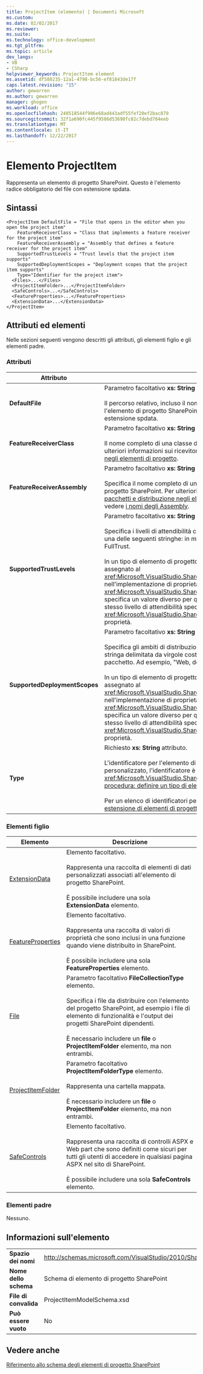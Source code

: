 ```yaml
---
title: ProjectItem (elemento) | Documenti Microsoft
ms.custom: 
ms.date: 02/02/2017
ms.reviewer: 
ms.suite: 
ms.technology: office-development
ms.tgt_pltfrm: 
ms.topic: article
dev_langs:
- VB
- CSharp
helpviewer_keywords: ProjectItem element
ms.assetid: df588235-12a1-4798-bc56-ef81843de17f
caps.latest.revision: "15"
author: gewarren
ms.author: gewarren
manager: ghogen
ms.workload: office
ms.openlocfilehash: 240518544f906e68ad443adf55fef20ef2bac879
ms.sourcegitcommit: 32f1a690fc445f9586d53698fc82c7debd784eeb
ms.translationtype: MT
ms.contentlocale: it-IT
ms.lasthandoff: 12/22/2017
---
```

# <a name="projectitem-element"></a>Elemento ProjectItem
  Rappresenta un elemento di progetto SharePoint. Questo è l'elemento radice obbligatorio del file con estensione spdata.  
  
## <a name="syntax"></a>Sintassi  
  
```  
<ProjectItem DefaultFile = "File that opens in the editor when you open the project item"  
    FeatureReceiverClass = "Class that implements a feature receiver for the project item"  
    FeatureReceiverAssembly = "Assembly that defines a feature receiver for the project item"  
    SupportedTrustLevels = "Trust levels that the project item supports"  
    SupportedDeploymentScopes = "Deployment scopes that the project item supports"  
    Type="Identifier for the project item">  
  <Files>...</Files>  
  <ProjectItemFolder>...</ProjectItemFolder>  
  <SafeControls>...</SafeControls>  
  <FeatureProperties>...</FeatureProperties>  
  <ExtensionData>...</ExtensionData>  
</ProjectItem>  
```  
  
## <a name="attributes-and-elements"></a>Attributi ed elementi  
 Nelle sezioni seguenti vengono descritti gli attributi, gli elementi figlio e gli elementi padre.  
  
### <a name="attributes"></a>Attributi  
  
|Attributo|Descrizione|  
|---------------|-----------------|  
|**DefaultFile**|Parametro facoltativo **xs: String** attributo.<br /><br /> Il percorso relativo, incluso il nome di file, del file che viene aperto nell'editor di Visual Studio quando si apre l'elemento di progetto SharePoint in **Esplora**. Il percorso è relativo rispetto alla cartella che contiene il file con estensione spdata.|  
|**FeatureReceiverClass**|Parametro facoltativo **xs: String** attributo.<br /><br /> Il nome completo di una classe del ricevitore di funzionalità per questo elemento di progetto SharePoint. Per ulteriori informazioni sui ricevitori di funzionalità, vedere [che fornisce informazioni sui pacchetti e distribuzione negli elementi di progetto](../sharepoint/providing-packaging-and-deployment-information-in-project-items.md).|  
|**FeatureReceiverAssembly**|Parametro facoltativo **xs: String** attributo.<br /><br /> Specifica il nome completo di un assembly che definisce un ricevitore di funzionalità per questo elemento di progetto SharePoint. Per ulteriori informazioni sui ricevitori di funzionalità, vedere [che fornisce informazioni sui pacchetti e distribuzione negli elementi di progetto](../sharepoint/providing-packaging-and-deployment-information-in-project-items.md). Per ulteriori informazioni sui nomi di assembly completo, vedere [i nomi degli Assembly](/dotnet/framework/app-domains/assembly-names).|  
|**SupportedTrustLevels**|Parametro facoltativo **xs: String** attributo.<br /><br /> Specifica i livelli di attendibilità che supporta questo elemento di progetto SharePoint. Questo valore può essere una delle seguenti stringhe: in modalità sandbox, FullTrust, o tutti. Il valore All specifica sia Sandboxed e FullTrust.<br /><br /> In un tipo di elemento di progetto SharePoint personalizzato, il valore di questo attributo corrisponde al valore assegnato al <xref:Microsoft.VisualStudio.SharePoint.ISharePointProjectItemTypeDefinition.SupportedTrustLevels%2A> nell'implementazione di proprietà di <xref:Microsoft.VisualStudio.SharePoint.ISharePointProjectItemTypeProvider.InitializeType%2A> metodo. Se si specifica un valore diverso per questo attributo, Visual Studio sovrascrive il valore in modo che specifichi lo stesso livello di attendibilità specificato nella <xref:Microsoft.VisualStudio.SharePoint.ISharePointProjectItemTypeDefinition.SupportedTrustLevels%2A> proprietà.|  
|**SupportedDeploymentScopes**|Parametro facoltativo **xs: String** attributo.<br /><br /> Specifica gli ambiti di distribuzione che supporta questo elemento di progetto SharePoint. Questo valore è una stringa delimitata da virgole costituito da uno o più delle seguenti stringhe: Farm, sito, Web, WebApplication o pacchetto. Ad esempio, "Web, del sito".<br /><br /> In un tipo di elemento di progetto SharePoint personalizzato, il valore di questo attributo corrisponde al valore assegnato al <xref:Microsoft.VisualStudio.SharePoint.ISharePointProjectItemTypeDefinition.SupportedDeploymentScopes%2A> nell'implementazione di proprietà di <xref:Microsoft.VisualStudio.SharePoint.ISharePointProjectItemTypeProvider.InitializeType%2A> metodo. Se si specifica un valore diverso per questo attributo, Visual Studio sovrascrive il valore in modo che specifichi lo stesso livello di attendibilità specificato nella <xref:Microsoft.VisualStudio.SharePoint.ISharePointProjectItemTypeDefinition.SupportedDeploymentScopes%2A> proprietà.|  
|**Type**|Richiesto **xs: String** attributo.<br /><br /> L'identificatore per l'elemento di progetto SharePoint. In un tipo di elemento di progetto SharePoint personalizzato, l'identificatore è la stringa passata al <xref:Microsoft.VisualStudio.SharePoint.SharePointProjectItemTypeAttribute>. Per ulteriori informazioni, vedere [procedura: definire un tipo di elemento di progetto SharePoint](../sharepoint/how-to-define-a-sharepoint-project-item-type.md).<br /><br /> Per un elenco di identificatori per gli elementi del progetto SharePoint predefiniti inclusi in Visual Studio, vedere [estensione di elementi di progetto SharePoint](../sharepoint/extending-sharepoint-project-items.md).|  
  
### <a name="child-elements"></a>Elementi figlio  
  
|Elemento|Descrizione|  
|-------------|-----------------|  
|[ExtensionData](../sharepoint/extensiondata-element.md)|Elemento facoltativo.<br /><br /> Rappresenta una raccolta di elementi di dati personalizzati associati all'elemento di progetto SharePoint.<br /><br /> È possibile includere una sola **ExtensionData** elemento.|  
|[FeatureProperties](../sharepoint/featureproperties-element.md)|Elemento facoltativo.<br /><br /> Rappresenta una raccolta di valori di proprietà che sono inclusi in una funzione quando viene distribuito in SharePoint.<br /><br /> È possibile includere una sola **FeatureProperties** elemento.|  
|[File](../sharepoint/files-element.md)|Parametro facoltativo **FileCollectionType** elemento.<br /><br /> Specifica i file da distribuire con l'elemento del progetto SharePoint, ad esempio i file di elemento di funzionalità e l'output dei progetti SharePoint dipendenti.<br /><br /> È necessario includere un **file** o **ProjectItemFolder** elemento, ma non entrambi.|  
|[ProjectItemFolder](../sharepoint/projectitemfolder-element.md)|Parametro facoltativo **ProjectItemFolderType** elemento.<br /><br /> Rappresenta una cartella mappata.<br /><br /> È necessario includere un **file** o **ProjectItemFolder** elemento, ma non entrambi.|  
|[SafeControls](../sharepoint/safecontrols-element.md)|Elemento facoltativo.<br /><br /> Rappresenta una raccolta di controlli ASPX e Web part che sono definiti come sicuri per tutti gli utenti di accedere in qualsiasi pagina ASPX nel sito di SharePoint.<br /><br /> È possibile includere una sola **SafeControls** elemento.|  
  
### <a name="parent-elements"></a>Elementi padre  
 Nessuno.  
  
## <a name="element-information"></a>Informazioni sull'elemento  
  
|||  
|-|-|  
|**Spazio dei nomi**|http://schemas.microsoft.com/VisualStudio/2010/SharePointTools/SharePointProjectItemModel|  
|**Nome dello schema**|Schema di elemento di progetto SharePoint|  
|**File di convalida**|ProjectItemModelSchema.xsd|  
|**Può essere vuoto**|No|  
  
## <a name="see-also"></a>Vedere anche  
 [Riferimento allo schema degli elementi di progetto SharePoint](../sharepoint/sharepoint-project-item-schema-reference.md)  
  
  